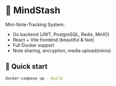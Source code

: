 # 🧠 MindStash

Mini-Note-Tracking System:
- Go backend (JWT, PostgreSQL, Redis, MinIO)
- React + Vite frontend (beautiful & fast)
- Full Docker support
- Note sharing, encryption, media upload(minio)

## 🚀 Quick start

```bash
docker-compose up --build
